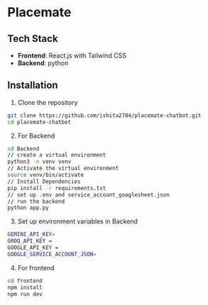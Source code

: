 # Placemate

## Tech Stack

- **Frontend**: React.js with Tailwind CSS
- **Backend**: python


## Installation

1. Clone the repository
```bash
git clone https://github.com/ishita2704/placemate-chatbot.git
cd placemate-chatbot
```

2. For Backend
```bash
cd Backend
// create a virtual environment 
python3 -m venv venv
// Activate the virtual environment
source venv/bin/activate
// Install Dependencies
pip install -r requirements.txt
// set up .env and service_account_googlesheet.json
// run the backend
python app.py

```

3. Set up environment variables in Backend
```bash
GEMINI_API_KEY=
GROQ_API_KEY = 
GOOGLE_API_KEY = 
GOOGLE_SERVICE_ACCOUNT_JSON=
```

4. For frontend
```bash
cd frontend
npm install
npm run dev
```
